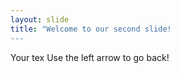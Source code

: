 ```yaml
---
layout: slide
title: "Welcome to our second slide!
---
```


Your tex 
Use the left arrow to go back!

